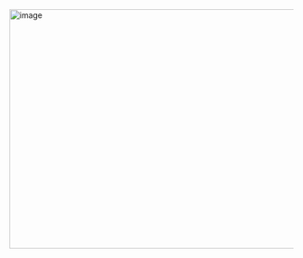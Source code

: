 <img width="735" height="426" alt="image" src="https://github.com/user-attachments/assets/14894cb8-164d-4c2c-8ef3-6355376d6452" />

